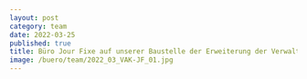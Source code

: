 ```yaml
---
layout: post
category: team
date: 2022-03-25
published: true
title: Büro Jour Fixe auf unserer Baustelle der Erweiterung der Verwaltungsakademie in Berlin-Moabit im März 2022.
image: /buero/team/2022_03_VAK-JF_01.jpg
---
```

